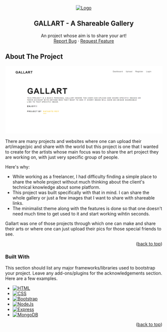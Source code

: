 <div align="center">
  <a href="https://github.com/othneildrew/Best-README-Template">
    <img src="images/logo.png" alt="Logo" width="80" height="80">
  </a>

  <h2 align="center">GALLART - A Shareable Gallery</h2>

  <p align="center">
    An project whose aim is to share your art!
    <br />
    <a href="https://github.com/othneildrew/Best-README-Template/issues">Report Bug</a>
    ·
    <a href="https://github.com/othneildrew/Best-README-Template/issues">Request Feature</a>
  </p>
</div>

<!-- ABOUT THE PROJECT -->
## About The Project

![Product Name Screen Shot][product-screenshot]

There are many projects and websites where one can upload their art/image/pic and share with the world but this project is one that I wanted to create for the artists whose main focus was to share the art project they are working on, with just very specific group of people.
 
Here's why:
* While working as a freelancer, I had difficulty finding a simple place to share the whole project without much thinking about the client's technical knowledge about some platform.
* This project was built specifically with that in mind. I can share the whole gallery or just a few images that I want to share with shareable links.
* The minimalist theme along with the features is done so that one doesn't need much time to get used to it and start working wihtin seconds.

Gallart was one of those projects through which one can make and share their arts or where one can just upload their pics for those special friends to see.

<p align="right">(<a href="#readme-top">back to top</a>)</p>

### Built With

This section should list any major frameworks/libraries used to bootstrap your project. Leave any add-ons/plugins for the acknowledgements section. Here are a few examples.

* [![HTML][Html]][Html-url]
* [![CSS][Css]][Css-url]
* [![Bootstrap][Bootstrap.com]][Bootstrap-url]
* [![NodeJs][Node.js]][Nodejs-url]
* [![Express][Express.js]][Expressjs-url]
* [![MongoDB][Mongo.db]][Mongodb-url]


<p align="right">(<a href="#readme-top">back to top</a>)</p>



[product-screenshot]: /src/images/MainPage.PNG
[Bootstrap.com]: https://img.shields.io/badge/Bootstrap-563D7C?style=for-the-badge&logo=bootstrap&logoColor=white
[Bootstrap-url]: https://getbootstrap.com
[Html]:https://img.shields.io/badge/Html-FFA500?style=for-the-badge&logo=html&logoColor=white
[Html-url]:https://developer.mozilla.org/en-US/docs/Web/HTML
[Css]:https://img.shields.io/badge/Css-blue?style=for-the-badge&logo=css&logoColor=white
[Css-url]:https://developer.mozilla.org/en-US/docs/Web/CSS
[Node.js]:https://img.shields.io/badge/node.js-green?style=for-the-badge&logo=node.js&logoColor=white
[Nodejs-url]:https://nodejs.org/en/
[Express.js]:https://img.shields.io/badge/express.js-white?style=for-the-badge&logo=express.js&logoColor=grey
[Expressjs-url]:https://expressjs.com/
[Mongo.db]:https://img.shields.io/badge/mongodb-192841?style=for-the-badge&logo=mongodb&logoColor=white
[Mongodb-url]:https://www.mongodb.com/
